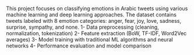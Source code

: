 This project focuses on classifying emotions in Arabic tweets
using various machine learning and deep learning approaches. The
dataset contains tweets labeled with 8 emotion categories: anger,
fear, joy, love, sadness, surprise, sympathy, and none.
1- Data preprocessing (cleaning, normalization, tokenization)
2- Feature extraction (BoW, TF-IDF, Word2Vec averages)
3- Model training with traditional ML algorithms and neural networks
4- Performance evaluation and model comparison
